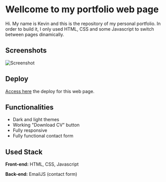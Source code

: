 # Wellcome to my portfolio web page

Hi. My name is Kevin and this is the repository of my personal portfolio. In order to build it, I only used HTML, CSS and some Javascript to switch between pages dinamically.

## Screenshots

![Screenshot](./img/portfolio-print.png)

## Deploy

[Access here](https://portfolio-ten-pearl-47.vercel.app/) the deploy for this web page.

## Functionalities

- Dark and light themes
- Working "Download CV" button
- Fully responsive
- Fully functional contact form

## Used Stack

**Front-end:** HTML, CSS, Javascript

**Back-end:** EmailJS (contact form)
